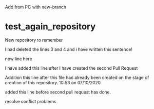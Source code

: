 Add from PC with new-branch
# test_again_repository
New repository to remember

  
 
 I had deleted the lines 3 and 4 and i have written this sentence!
 
 new line here
 
 I have added this line after I have created the second Pull Request
 
 
 
Addition this line after this file had already been 
  created on the stage of creation of this repository. 10:53 on 07/10/2020.

added this line before second pull request has done.


resolve conflict problems


